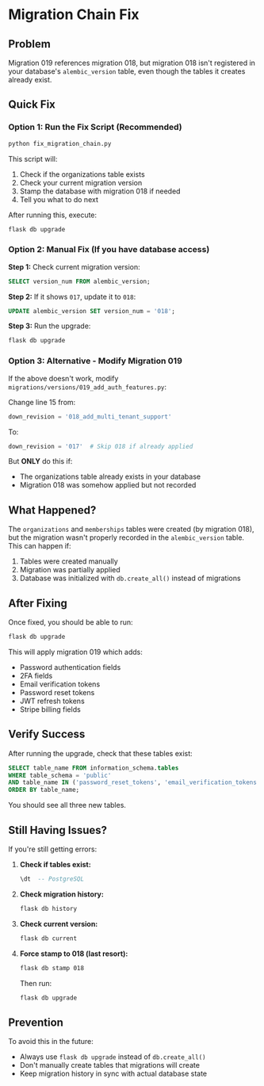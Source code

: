 # Migration Chain Fix

## Problem
Migration 019 references migration 018, but migration 018 isn't registered in your database's `alembic_version` table, even though the tables it creates already exist.

## Quick Fix

### Option 1: Run the Fix Script (Recommended)

```bash
python fix_migration_chain.py
```

This script will:
1. Check if the organizations table exists
2. Check your current migration version
3. Stamp the database with migration 018 if needed
4. Tell you what to do next

After running this, execute:
```bash
flask db upgrade
```

### Option 2: Manual Fix (If you have database access)

**Step 1:** Check current migration version:
```sql
SELECT version_num FROM alembic_version;
```

**Step 2:** If it shows `017`, update it to `018`:
```sql
UPDATE alembic_version SET version_num = '018';
```

**Step 3:** Run the upgrade:
```bash
flask db upgrade
```

### Option 3: Alternative - Modify Migration 019

If the above doesn't work, modify `migrations/versions/019_add_auth_features.py`:

Change line 15 from:
```python
down_revision = '018_add_multi_tenant_support'
```

To:
```python
down_revision = '017'  # Skip 018 if already applied
```

But **ONLY** do this if:
- The organizations table already exists in your database
- Migration 018 was somehow applied but not recorded

## What Happened?

The `organizations` and `memberships` tables were created (by migration 018), but the migration wasn't properly recorded in the `alembic_version` table. This can happen if:

1. Tables were created manually
2. Migration was partially applied
3. Database was initialized with `db.create_all()` instead of migrations

## After Fixing

Once fixed, you should be able to run:
```bash
flask db upgrade
```

This will apply migration 019 which adds:
- Password authentication fields
- 2FA fields  
- Email verification tokens
- Password reset tokens
- JWT refresh tokens
- Stripe billing fields

## Verify Success

After running the upgrade, check that these tables exist:
```sql
SELECT table_name FROM information_schema.tables 
WHERE table_schema = 'public' 
AND table_name IN ('password_reset_tokens', 'email_verification_tokens', 'refresh_tokens')
ORDER BY table_name;
```

You should see all three new tables.

## Still Having Issues?

If you're still getting errors:

1. **Check if tables exist:**
   ```sql
   \dt  -- PostgreSQL
   ```

2. **Check migration history:**
   ```bash
   flask db history
   ```

3. **Check current version:**
   ```bash
   flask db current
   ```

4. **Force stamp to 018 (last resort):**
   ```bash
   flask db stamp 018
   ```
   
   Then run:
   ```bash
   flask db upgrade
   ```

## Prevention

To avoid this in the future:
- Always use `flask db upgrade` instead of `db.create_all()`
- Don't manually create tables that migrations will create
- Keep migration history in sync with actual database state

